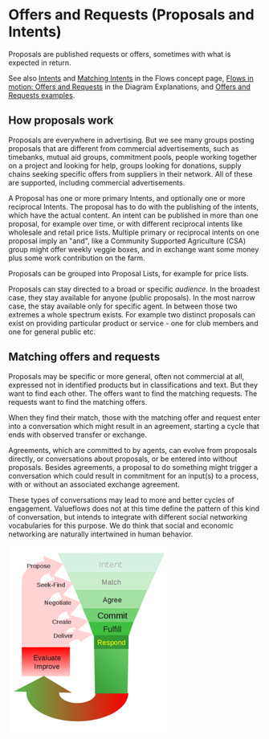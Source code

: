# Offers and Requests (Proposals and Intents)

Proposals are published requests or offers, sometimes with what is expected in return.

See also [Intents](../concepts/flows.md/#intent) and [Matching Intents](../concepts/flows.md/#matching-intents) in the Flows concept page, [Flows in motion: Offers and Requests](../specification/model-text.md/#flows-in-motion-offers-and-requests) in the Diagram Explanations, and [Offers and Requests examples](../examples/ex-proposals.md).

##  How proposals work

Proposals are everywhere in advertising.  But we see many groups posting proposals that are different from commercial advertisements, such as timebanks, mutual aid groups, commitment pools, people working together on a project and looking for help, groups looking for donations, supply chains seeking specific offers from suppliers in their network.  All of these are supported, including commercial advertisements.

A Proposal has one or more primary Intents, and optionally one or more reciprocal Intents. The proposal has to do with the publishing of the intents, which have the actual content.  An intent can be published in more than one proposal, for example over time, or with different reciprocal intents like wholesale and retail price lists.  Multiple primary or reciprocal intents on one proposal imply an "and", like a Community Supported Agriculture (CSA) group might offer weekly veggie boxes, and in exchange want some money plus some work contribution on the farm.

Proposals can be grouped into Proposal Lists, for example for price lists.

Proposals can stay directed to a broad or specific *audience*. In the broadest case, they stay available for anyone (public proposals). In the most narrow case, the stay available only for specific agent. In between those two extremes a whole spectrum exists.  For example two distinct proposals can exist on providing particular product or service - one for club members and one for general public etc.

## Matching offers and requests

Proposals may be specific or more general, often not commercial at all, expressed not in identified products but in classifications and text.  But they want to find each other. The offers want to find the matching requests. The requests want to find the matching offers.

When they find their match, those with the matching offer and request enter into a conversation which might result in an agreement, starting a cycle that ends with observed transfer or exchange.

Agreements, which are committed to by agents, can evolve from proposals directly, or conversations about proposals, or be entered into without proposals.  Besides agreements, a proposal to do something might trigger a conversation which could result in commitment for an input(s) to a process, with or without an associated exchange agreement.

These types of conversations may lead to more and better cycles of engagement.  Valueflows does not at this time define the pattern of this kind of conversation, but intends to integrate with different social networking vocabularies for this purpose.  We do think that social and economic networking are naturally intertwined in human behavior.

![funnel diagram Intent>Match>Agree>Commit>Fulfill>Respond, cycling back to each stage](../assets/funnel.png)
